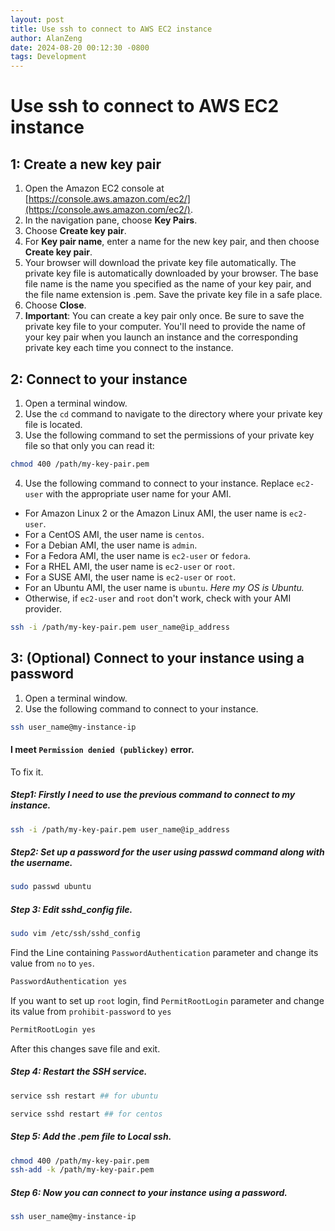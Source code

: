 ```yaml
---
layout: post
title: Use ssh to connect to AWS EC2 instance
author: AlanZeng
date: 2024-08-20 00:12:30 -0800
tags: Development
---
```


# Use ssh to connect to AWS EC2 instance

## 1: Create a new key pair

1. Open the Amazon EC2 console at [https://console.aws.amazon.com/ec2/](https://console.aws.amazon.com/ec2/).
2. In the navigation pane, choose **Key Pairs**.
3. Choose **Create key pair**.
4. For **Key pair name**, enter a name for the new key pair, and then choose **Create key pair**.
5. Your browser will download the private key file automatically. The private key file is automatically downloaded by your browser. The base file name is the name you specified as the name of your key pair, and the file name extension is .pem. Save the private key file in a safe place.
6. Choose **Close**.
7. **Important**: You can create a key pair only once. Be sure to save the private key file to your computer. You'll need to provide the name of your key pair when you launch an instance and the corresponding private key each time you connect to the instance.

## 2: Connect to your instance

1. Open a terminal window.
2. Use the `cd` command to navigate to the directory where your private key file is located.
3. Use the following command to set the permissions of your private key file so that only you can read it:

```bash
chmod 400 /path/my-key-pair.pem
```

4. Use the following command to connect to your instance. Replace `ec2-user` with the appropriate user name for your AMI. 
- For Amazon Linux 2 or the Amazon Linux AMI, the user name is `ec2-user`. 
- For a CentOS AMI, the user name is `centos`. 
- For a Debian AMI, the user name is `admin`. 
- For a Fedora AMI, the user name is `ec2-user` or `fedora`. 
- For a RHEL AMI, the user name is `ec2-user` or `root`. 
- For a SUSE AMI, the user name is `ec2-user` or `root`. 
- For an Ubuntu AMI, the user name is `ubuntu`. *Here my OS is Ubuntu.*
- Otherwise, if `ec2-user` and `root` don't work, check with your AMI provider.

```bash
ssh -i /path/my-key-pair.pem user_name@ip_address
```

## 3: (Optional) Connect to your instance using a password

1. Open a terminal window.
2. Use the following command to connect to your instance. 
```bash
ssh user_name@my-instance-ip
```

#### **I meet `Permission denied (publickey)` error.**
To fix it.
##### Step1: Firstly I need to use the previous command to connect to my instance. 

```bash
ssh -i /path/my-key-pair.pem user_name@ip_address
```

##### Step2: Set up a password for the user using passwd command along with the username.

```bash
sudo passwd ubuntu
```

##### Step 3: Edit sshd_config file.

```bash
sudo vim /etc/ssh/sshd_config
```

Find the Line containing `PasswordAuthentication` parameter and change its value from `no` to `yes`.

```bash
PasswordAuthentication yes
```

If you want to set up `root` login, find `PermitRootLogin` parameter and change its value from `prohibit-password` to `yes`

```bash
PermitRootLogin yes
```

After this changes save file and exit.

##### Step 4: Restart the SSH service.

```bash
service ssh restart ## for ubuntu

service sshd restart ## for centos
```

##### Step 5: Add the .pem file to Local ssh.

```bash
chmod 400 /path/my-key-pair.pem
ssh-add -k /path/my-key-pair.pem
```

##### Step 6: Now you can connect to your instance using a password.

```bash
ssh user_name@my-instance-ip
```



